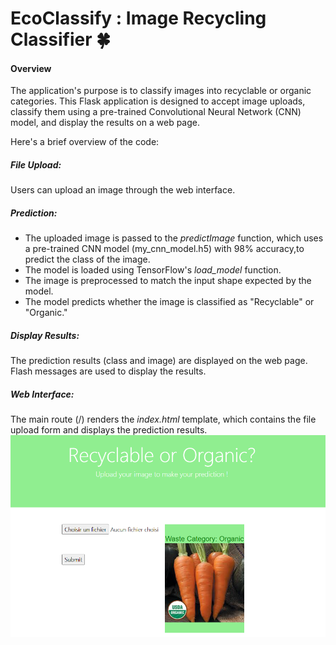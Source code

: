 # EcoClassify : Image Recycling Classifier 🍀
#### Overview 
The application's purpose is to classify images into recyclable or organic categories.
This Flask application is designed to accept image uploads, classify them using a pre-trained Convolutional Neural Network (CNN) model, and display the results on a web page. 

Here's a brief overview of the code:

##### File Upload:
Users can upload an image through the web interface.

##### Prediction:
- The uploaded image is passed to the *predictImage* function, which uses a pre-trained CNN model (my_cnn_model.h5) with 98% accuracy,to predict the class of the image.
- The model is loaded using TensorFlow's *load_model* function.
- The image is preprocessed to match the input shape expected by the model.
- The model predicts whether the image is classified as "Recyclable" or "Organic."

##### Display Results:
The prediction results (class and image) are displayed on the web page.
Flash messages are used to display the results.

##### Web Interface:
The main route (/) renders the *index.html* template, which contains the file upload form and displays the prediction results.
![](image/1.PNG)

